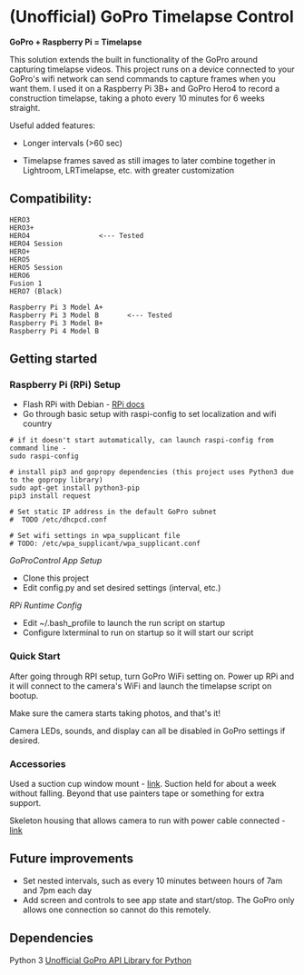 # (Unofficial) GoPro Timelapse Control

**GoPro + Raspberry Pi = Timelapse**

This solution extends the built in functionality of the GoPro around capturing timelapse videos. This project runs on a device connected to your GoPro's wifi network can send commands to capture frames when you want them.  I used it on a Raspberry Pi 3B+ and GoPro Hero4 to record a construction timelapse, taking a photo every 10 minutes for 6 weeks straight. 

Useful added features:

* Longer intervals (>60 sec)

* Timelapse frames saved as still images to later combine together in Lightroom, LRTimelapse, etc. with greater customization


## Compatibility:
    HERO3
    HERO3+
    HERO4                 <--- Tested
    HERO4 Session
    HERO+
    HERO5 
    HERO5 Session
    HERO6
    Fusion 1
    HERO7 (Black)
    
    Raspberry Pi 3 Model A+
    Raspberry Pi 3 Model B       <--- Tested
    Raspberry Pi 3 Model B+   
    Raspberry Pi 4 Model B


## Getting started

### Raspberry Pi (RPi) Setup
 
* Flash RPi with Debian - [RPi docs](https://www.raspberrypi.org/documentation/installation/installing-images/) 
* Go through basic setup with raspi-config to set localization and wifi country
```pythonstub
# if it doesn't start automatically, can launch raspi-config from command line -
sudo raspi-config

# install pip3 and gopropy dependencies (this project uses Python3 due to the gopropy library)
sudo apt-get install python3-pip
pip3 install request

# Set static IP address in the default GoPro subnet 
#  TODO /etc/dhcpcd.conf

# Set wifi settings in wpa_supplicant file
# TODO: /etc/wpa_supplicant/wpa_supplicant.conf
```

_GoProControl App Setup_

* Clone this project 
* Edit config.py and set desired settings (interval, etc.)

_RPi Runtime Config_

* Edit ~/.bash_profile to launch the run script on startup
* Configure lxterminal to run on startup so it will start our script


### Quick Start

After going through RPI setup, turn GoPro WiFi setting on. Power up RPi and it will connect to the camera's WiFi and launch the timelapse script on bootup. 

Make sure the camera starts taking photos, and that's it!

Camera LEDs, sounds, and display can all be disabled in GoPro settings if desired.


### Accessories
Used a suction cup window mount - [link](https://www.amazon.com/gp/product/B01EF3Q8SU/ref=ppx_od_dt_b_asin_title_s00?ie=UTF8&psc=1). Suction held for about a week without falling.  Beyond that use painters tape or something for extra support.

Skeleton housing that allows camera to run with power cable connected - [link](https://www.amazon.com/gp/product/B00GLJBYRC/ref=ppx_od_dt_b_asin_title_s01?ie=UTF8&psc=1)


## Future improvements
 
* Set nested intervals, such as every 10 minutes between hours of 7am and 7pm each day
* Add screen and controls to see app state and start/stop.  The GoPro only allows one connection so cannot do this remotely.
 
## Dependencies
 
Python 3
[Unofficial GoPro API Library for Python](https://github.com/KonradIT/gopro-py-api)
 

 
 
